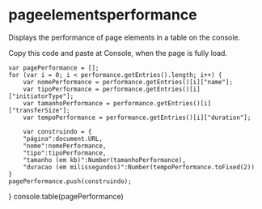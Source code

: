 # pageelementsperformance
Displays the performance of page elements in a table on the console.

Copy this code and paste at Console, when the page is fully load.

	var pagePerformance = [];
	for (var i = 0; i < performance.getEntries().length; i++) {
		var nomePerformance = performance.getEntries()[i]["name"];
		var tipoPerformance = performance.getEntries()[i]["initiatorType"];
		var tamanhoPerformance = performance.getEntries()[i]["transferSize"];
		var tempoPerformance = performance.getEntries()[i]["duration"];

		var construindo = {
		"página":document.URL,
	    "nome":nomePerformance,
	    "tipo":tipoPerformance,
	    "tamanho (em kb)":Number(tamanhoPerformance),
	    "duracao (em milissegundos)":Number(tempoPerformance.toFixed(2))
	}
	pagePerformance.push(construindo);
}
console.table(pagePerformance)
